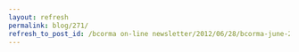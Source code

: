 ```yaml
---
layout: refresh
permalink: blog/271/
refresh_to_post_id: /bcorma on-line newsletter/2012/06/28/bcorma-june-2012-newsletter
---
```

